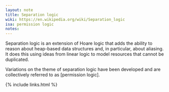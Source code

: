 ```yaml
---
layout: note
title: Separation logic
wiki: https://en.wikipedia.org/wiki/Separation_logic
isa: permission logic
notes:
---
```


Separation logic is an extension of Hoare logic that adds the
ability to reason about heap-based data structures and,
in particular, about aliasing.
It does this using ideas from linear logic to model
resources that cannot be duplicated.

Variations on the theme of separation logic have been developed
and are collectively referred to as [permission logic].

{% include links.html %}
